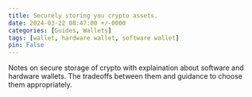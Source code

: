 ```yaml
---
title: Securely storing you crypto assets.
date: 2024-03-22 08:47:00 +/-0000
categories: [Guides, Wallets]
tags: [wallet, hardware wallet, software wallet]
pin: False
---
```


Notes on secure storage of crypto with explaination about software and hardware wallets. 
The tradeoffs between them and guidance to choose them appropriately.